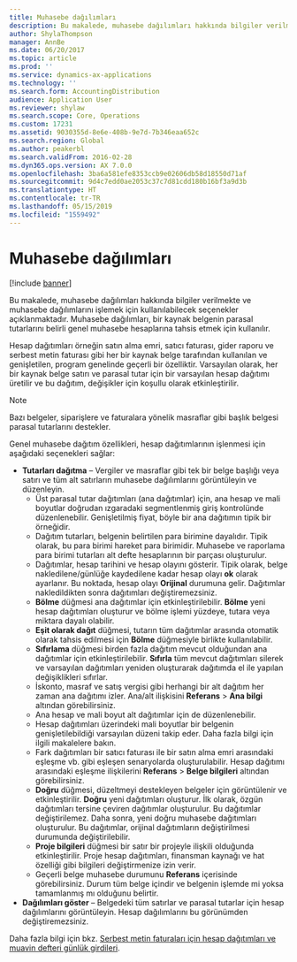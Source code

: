 ```yaml
---
title: Muhasebe dağılımları
description: Bu makalede, muhasebe dağılımları hakkında bilgiler verilmekte ve muhasebe dağılımlarını işlemek için kullanılabilecek seçenekler açıklanmaktadır. Muhasebe dağılımları, bir kaynak belgenin parasal tutarlarını belirli genel muhasebe hesaplarına tahsis etmek için kullanılır.
author: ShylaThompson
manager: AnnBe
ms.date: 06/20/2017
ms.topic: article
ms.prod: ''
ms.service: dynamics-ax-applications
ms.technology: ''
ms.search.form: AccountingDistribution
audience: Application User
ms.reviewer: shylaw
ms.search.scope: Core, Operations
ms.custom: 17231
ms.assetid: 9030355d-8e6e-408b-9e7d-7b346eaa652c
ms.search.region: Global
ms.author: peakerbl
ms.search.validFrom: 2016-02-28
ms.dyn365.ops.version: AX 7.0.0
ms.openlocfilehash: 3ba6a581efe8353ccb9e02606db58d18550d71af
ms.sourcegitcommit: 9d4c7edd0ae2053c37c7d81cdd180b16bf3a9d3b
ms.translationtype: HT
ms.contentlocale: tr-TR
ms.lasthandoff: 05/15/2019
ms.locfileid: "1559492"
---
```

# <a name="accounting-distributions"></a>Muhasebe dağılımları

[!include [banner](../includes/banner.md)]

Bu makalede, muhasebe dağılımları hakkında bilgiler verilmekte ve muhasebe dağılımlarını işlemek için kullanılabilecek seçenekler açıklanmaktadır. Muhasebe dağılımları, bir kaynak belgenin parasal tutarlarını belirli genel muhasebe hesaplarına tahsis etmek için kullanılır. 

Hesap dağıtımları örneğin satın alma emri, satıcı faturası, gider raporu ve serbest metin faturası gibi her bir kaynak belge tarafından kullanılan ve genişletilen, program genelinde geçerli bir özelliktir. Varsayılan olarak, her bir kaynak belge satırı ve parasal tutar için bir varsayılan hesap dağıtımı üretilir ve bu dağıtım, değişikler için koşullu olarak etkinleştirilir. 

> [!Note] 
> Bazı belgeler, siparişlere ve faturalara yönelik masraflar gibi başlık belgesi parasal tutarlarını destekler. 

Genel muhasebe dağıtım özellikleri, hesap dağıtımlarının işlenmesi için aşağıdaki seçenekleri sağlar:

-   **Tutarları dağıtma** – Vergiler ve masraflar gibi tek bir belge başlığı veya satırı ve tüm alt satırların muhasebe dağılımlarını görüntüleyin ve düzenleyin.
    -   Üst parasal tutar dağıtımları (ana dağıtımlar) için, ana hesap ve mali boyutlar doğrudan ızgaradaki segmentlenmiş giriş kontrolünde düzenlenebilir. Genişletilmiş fiyat, böyle bir ana dağıtımın tipik bir örneğidir.
    -   Dağıtım tutarları, belgenin belirtilen para birimine dayalıdır. Tipik olarak, bu para birimi hareket para birimidir. Muhasebe ve raporlama para birimi tutarları alt defte hesaplarının bir parçası oluşturulur.
    -   Dağıtımlar, hesap tarihini ve hesap olayını gösterir. Tipik olarak, belge nakledilene/günlüğe kaydedilene kadar hesap olayı **ok** olarak ayarlanır. Bu noktada, hesap olayı **Orijinal** durumuna gelir. Dağıtımlar nakledildikten sonra dağıtımları değiştiremezsiniz.
    -   **Bölme** düğmesi ana dağıtımlar için etkinleştirilebilir. **Bölme** yeni hesap dağıtımları oluşturur ve bölme işlemi yüzdeye, tutara veya miktara dayalı olabilir.
    -   **Eşit olarak dağıt** düğmesi, tutarın tüm dağıtımlar arasında otomatik olarak tahsis edilmesi için **Bölme** düğmesiyle birlikte kullanılabilir.
    -   **Sıfırlama** düğmesi birden fazla dağıtım mevcut olduğundan ana dağıtımlar için etkinleştirilebilir. **Sıfırla** tüm mevcut dağıtımları silerek ve varsayılan dağıtımları yeniden oluşturarak dağıtımda el ile yapılan değişiklikleri sıfırlar.
    -   İskonto, masraf ve satış vergisi gibi herhangi bir alt dağıtım her zaman ana dağıtımı izler. Ana/alt ilişkisini **Referans** &gt; **Ana bilgi** altından görebilirsiniz.
    -   Ana hesap ve mali boyut alt dağıtımlar için de düzenlenebilir.
    -   Hesap dağıtımları üzerindeki mali boyutlar bir belgenin genişletilebildiği varsayılan düzeni takip eder. Daha fazla bilgi için ilgili makalelere bakın.
    -   Fark dağıtımları bir satıcı faturası ile bir satın alma emri arasındaki eşleşme vb. gibi eşleşen senaryolarda oluşturulabilir. Hesap dağıtımı arasındaki eşleşme ilişkilerini **Referans** &gt; **Belge bilgileri** altından görebilirsiniz.
    -   **Doğru** düğmesi, düzeltmeyi destekleyen belgeler için görüntülenir ve etkinleştirilir. **Doğru** yeni dağıtımları oluşturur. İlk olarak, özgün dağıtımları tersine çeviren dağıtımlar oluşturulur. Bu dağıtımlar değiştirilemez. Daha sonra, yeni doğru muhasebe dağıtımları oluşturulur. Bu dağıtımlar, orijinal dağıtımların değiştirilmesi durumunda değiştirilebilir.
    -   **Proje bilgileri** düğmesi bir satır bir projeyle ilişkili olduğunda etkinleştirilir. Proje hesap dağıtımları, finansman kaynağı ve hat özelliği gibi bilgileri değiştirmenize izin verir.
    -   Geçerli belge muhasebe durumunu **Referans** içerisinde görebilirsiniz. Durum tüm belge içindir ve belgenin işlemde mi yoksa tamamlanmış mı olduğunu belirtir.
-   **Dağılımları göster** – Belgedeki tüm satırlar ve parasal tutarlar için hesap dağılımlarını görüntüleyin. Hesap dağılımlarını bu görünümden değiştiremezsiniz.


Daha fazla bilgi için bkz. [Serbest metin faturaları için hesap dağıtımları ve muavin defteri günlük girdileri](accounting-distributions-subledger-journal-entries-vendor-invoices.md).


